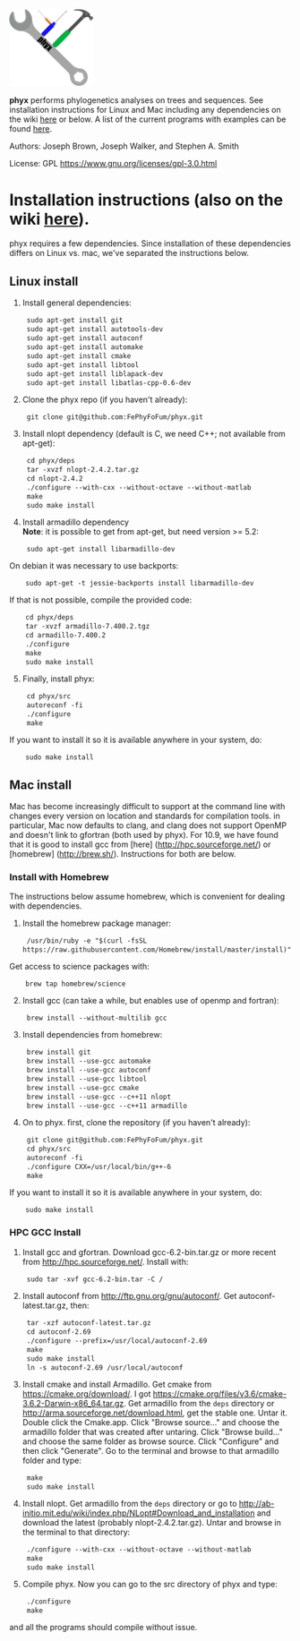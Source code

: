 <img src="logo.png" alt="phyx logo" width=150px/> 

**phyx** performs phylogenetics analyses on trees and sequences. See installation instructions for Linux and Mac including any dependencies on the wiki [here](https://github.com/FePhyFoFum/phyx/wiki/Installation) or below. A list of the current programs with examples can be found [here](https://github.com/FePhyFoFum/phyx/wiki/Program-list).

Authors: Joseph Brown, Joseph Walker, and Stephen A. Smith

License: GPL https://www.gnu.org/licenses/gpl-3.0.html

# Installation instructions (also on the wiki [here](https://github.com/FePhyFoFum/phyx/wiki/Installation)). 
phyx requires a few dependencies. Since installation of these dependencies differs on Linux vs. mac, we've separated the instructions below.

## Linux install

1. Install general dependencies:

        sudo apt-get install git
        sudo apt-get install autotools-dev
        sudo apt-get install autoconf
        sudo apt-get install automake
        sudo apt-get install cmake
        sudo apt-get install libtool
        sudo apt-get install liblapack-dev
        sudo apt-get install libatlas-cpp-0.6-dev
2. Clone the phyx repo (if you haven't already):

        git clone git@github.com:FePhyFoFum/phyx.git
3. Install nlopt dependency (default is C, we need C++; not available from apt-get):

        cd phyx/deps
        tar -xvzf nlopt-2.4.2.tar.gz
        cd nlopt-2.4.2
        ./configure --with-cxx --without-octave --without-matlab
        make
        sudo make install
4. Install armadillo dependency  
**Note**: it is possible to get from apt-get, but need version >= 5.2:

        sudo apt-get install libarmadillo-dev
On debian it was necessary to use backports:

        sudo apt-get -t jessie-backports install libarmadillo-dev
If that is not possible, compile the provided code:

        cd phyx/deps
        tar -xvzf armadillo-7.400.2.tgz
        cd armadillo-7.400.2
        ./configure
        make
        sudo make install
5. Finally, install phyx:

        cd phyx/src
        autoreconf -fi
        ./configure
        make
If you want to install it so it is available anywhere in your system, do:

        sudo make install

## Mac install
Mac has become increasingly difficult to support at the command line with changes every version on location and standards for compilation tools. in particular, Mac now defaults to clang, and clang does not support OpenMP and doesn't link to gfortran (both used by phyx).  For 10.9, we have found that it is good to install gcc from [here] (http://hpc.sourceforge.net/) or [homebrew] (http://brew.sh/). Instructions for both are below.

### Install with Homebrew
The instructions below assume homebrew, which is convenient for dealing with dependencies.

1. Install the homebrew package manager:

        /usr/bin/ruby -e "$(curl -fsSL https://raw.githubusercontent.com/Homebrew/install/master/install)"
Get access to science packages with:

        brew tap homebrew/science
2. Install gcc (can take a while, but enables use of openmp and fortran):

        brew install --without-multilib gcc
3. Install dependencies from homebrew:

        brew install git
        brew install --use-gcc automake
        brew install --use-gcc autoconf
        brew install --use-gcc libtool
        brew install --use-gcc cmake
        brew install --use-gcc --c++11 nlopt
        brew install --use-gcc --c++11 armadillo
4. On to phyx. first, clone the repository (if you haven't already):

        git clone git@github.com:FePhyFoFum/phyx.git
        cd phyx/src
        autoreconf -fi
        ./configure CXX=/usr/local/bin/g++-6
        make
If you want to install it so it is available anywhere in your system, do:

        sudo make install

### HPC GCC Install
1. Install gcc and gfortran. Download gcc-6.2-bin.tar.gz or more recent from http://hpc.sourceforge.net/. Install with:
        
        sudo tar -xvf gcc-6.2-bin.tar -C /

2. Install autoconf from http://ftp.gnu.org/gnu/autoconf/. Get autoconf-latest.tar.gz, then:

        tar -xzf autoconf-latest.tar.gz
        cd autoconf-2.69
        ./configure --prefix=/usr/local/autoconf-2.69
        make
        sudo make install
        ln -s autoconf-2.69 /usr/local/autoconf

3. Install cmake and install Armadillo. Get cmake from https://cmake.org/download/. I got https://cmake.org/files/v3.6/cmake-3.6.2-Darwin-x86_64.tar.gz. Get armadillo from the `deps` directory or http://arma.sourceforge.net/download.html, get the stable one. Untar it. Double click the Cmake.app. Click "Browse source..." and choose the armadillo folder that was created after untaring. Click "Browse build..." and choose the same folder as browse source. Click "Configure" and then click "Generate". Go to the terminal and browse to that armadillo folder and type:

        make
        sudo make install

4. Install nlopt. Get armadillo from the `deps` directory or go to http://ab-initio.mit.edu/wiki/index.php/NLopt#Download_and_installation and download the latest (probably nlopt-2.4.2.tar.gz). Untar and browse in the terminal to that directory:

        ./configure --with-cxx --without-octave --without-matlab
        make
        sudo make install

5. Compile phyx. Now you can go to the src directory of phyx and type:

        ./configure
        make

and all the programs should compile without issue. 
